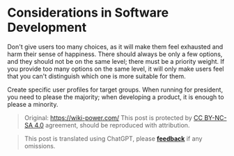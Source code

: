 # Considerations in Software Development

Don't give users too many choices, as it will make them feel exhausted and harm their sense of happiness. 
There should always be only a few options, and they should not be on the same level; there must be a priority weight. If you provide too many options on the same level, it will only make users feel that you can't distinguish which one is more suitable for them.

Create specific user profiles for target groups. When running for president, you need to please the majority; when developing a product, it is enough to please a minority.

> Original: <https://wiki-power.com/>
> This post is protected by [CC BY-NC-SA 4.0](https://creativecommons.org/licenses/by/4.0/deed.en) agreement, should be reproduced with attribution.

> This post is translated using ChatGPT, please [**feedback**](https://github.com/linyuxuanlin/Wiki_MkDocs/issues/new) if any omissions.